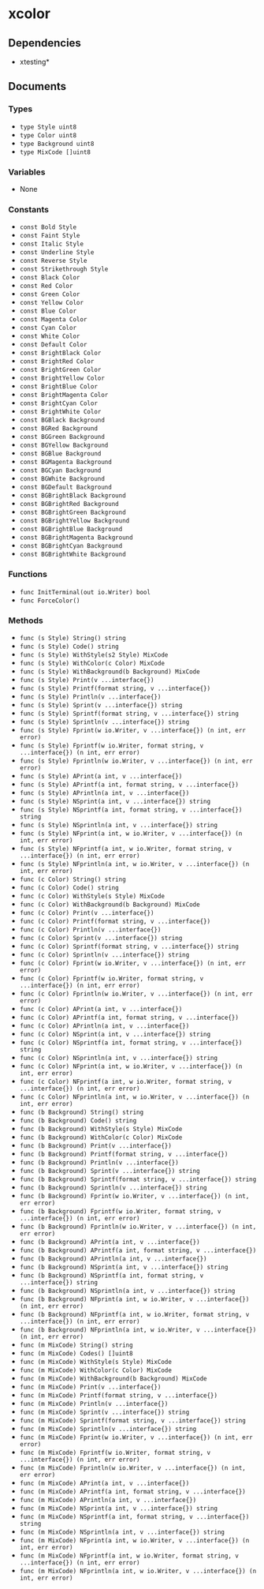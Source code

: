 # xcolor

## Dependencies

+ xtesting*

## Documents

### Types

+ `type Style uint8`
+ `type Color uint8`
+ `type Background uint8`
+ `type MixCode []uint8`

### Variables

+ None

### Constants

+ `const Bold Style`
+ `const Faint Style`
+ `const Italic Style`
+ `const Underline Style`
+ `const Reverse Style`
+ `const Strikethrough Style`
+ `const Black Color`
+ `const Red Color`
+ `const Green Color`
+ `const Yellow Color`
+ `const Blue Color`
+ `const Magenta Color`
+ `const Cyan Color`
+ `const White Color`
+ `const Default Color`
+ `const BrightBlack Color`
+ `const BrightRed Color`
+ `const BrightGreen Color`
+ `const BrightYellow Color`
+ `const BrightBlue Color`
+ `const BrightMagenta Color`
+ `const BrightCyan Color`
+ `const BrightWhite Color`
+ `const BGBlack Background`
+ `const BGRed Background`
+ `const BGGreen Background`
+ `const BGYellow Background`
+ `const BGBlue Background`
+ `const BGMagenta Background`
+ `const BGCyan Background`
+ `const BGWhite Background`
+ `const BGDefault Background`
+ `const BGBrightBlack Background`
+ `const BGBrightRed Background`
+ `const BGBrightGreen Background`
+ `const BGBrightYellow Background`
+ `const BGBrightBlue Background`
+ `const BGBrightMagenta Background`
+ `const BGBrightCyan Background`
+ `const BGBrightWhite Background`

### Functions

+ `func InitTerminal(out io.Writer) bool`
+ `func ForceColor()`

### Methods

+ `func (s Style) String() string`
+ `func (s Style) Code() string`
+ `func (s Style) WithStyle(s2 Style) MixCode`
+ `func (s Style) WithColor(c Color) MixCode`
+ `func (s Style) WithBackground(b Background) MixCode`
+ `func (s Style) Print(v ...interface{})`
+ `func (s Style) Printf(format string, v ...interface{})`
+ `func (s Style) Println(v ...interface{})`
+ `func (s Style) Sprint(v ...interface{}) string`
+ `func (s Style) Sprintf(format string, v ...interface{}) string`
+ `func (s Style) Sprintln(v ...interface{}) string`
+ `func (s Style) Fprint(w io.Writer, v ...interface{}) (n int, err error)`
+ `func (s Style) Fprintf(w io.Writer, format string, v ...interface{}) (n int, err error)`
+ `func (s Style) Fprintln(w io.Writer, v ...interface{}) (n int, err error)`
+ `func (s Style) APrint(a int, v ...interface{})`
+ `func (s Style) APrintf(a int, format string, v ...interface{})`
+ `func (s Style) APrintln(a int, v ...interface{})`
+ `func (s Style) NSprint(a int, v ...interface{}) string`
+ `func (s Style) NSprintf(a int, format string, v ...interface{}) string`
+ `func (s Style) NSprintln(a int, v ...interface{}) string`
+ `func (s Style) NFprint(a int, w io.Writer, v ...interface{}) (n int, err error)`
+ `func (s Style) NFprintf(a int, w io.Writer, format string, v ...interface{}) (n int, err error)`
+ `func (s Style) NFprintln(a int, w io.Writer, v ...interface{}) (n int, err error)`
+ `func (c Color) String() string`
+ `func (c Color) Code() string`
+ `func (c Color) WithStyle(s Style) MixCode`
+ `func (c Color) WithBackground(b Background) MixCode`
+ `func (c Color) Print(v ...interface{})`
+ `func (c Color) Printf(format string, v ...interface{})`
+ `func (c Color) Println(v ...interface{})`
+ `func (c Color) Sprint(v ...interface{}) string`
+ `func (c Color) Sprintf(format string, v ...interface{}) string`
+ `func (c Color) Sprintln(v ...interface{}) string`
+ `func (c Color) Fprint(w io.Writer, v ...interface{}) (n int, err error)`
+ `func (c Color) Fprintf(w io.Writer, format string, v ...interface{}) (n int, err error)`
+ `func (c Color) Fprintln(w io.Writer, v ...interface{}) (n int, err error)`
+ `func (c Color) APrint(a int, v ...interface{})`
+ `func (c Color) APrintf(a int, format string, v ...interface{})`
+ `func (c Color) APrintln(a int, v ...interface{})`
+ `func (c Color) NSprint(a int, v ...interface{}) string`
+ `func (c Color) NSprintf(a int, format string, v ...interface{}) string`
+ `func (c Color) NSprintln(a int, v ...interface{}) string`
+ `func (c Color) NFprint(a int, w io.Writer, v ...interface{}) (n int, err error)`
+ `func (c Color) NFprintf(a int, w io.Writer, format string, v ...interface{}) (n int, err error)`
+ `func (c Color) NFprintln(a int, w io.Writer, v ...interface{}) (n int, err error)`
+ `func (b Background) String() string`
+ `func (b Background) Code() string`
+ `func (b Background) WithStyle(s Style) MixCode`
+ `func (b Background) WithColor(c Color) MixCode`
+ `func (b Background) Print(v ...interface{})`
+ `func (b Background) Printf(format string, v ...interface{})`
+ `func (b Background) Println(v ...interface{})`
+ `func (b Background) Sprint(v ...interface{}) string`
+ `func (b Background) Sprintf(format string, v ...interface{}) string`
+ `func (b Background) Sprintln(v ...interface{}) string`
+ `func (b Background) Fprint(w io.Writer, v ...interface{}) (n int, err error)`
+ `func (b Background) Fprintf(w io.Writer, format string, v ...interface{}) (n int, err error)`
+ `func (b Background) Fprintln(w io.Writer, v ...interface{}) (n int, err error)`
+ `func (b Background) APrint(a int, v ...interface{})`
+ `func (b Background) APrintf(a int, format string, v ...interface{})`
+ `func (b Background) APrintln(a int, v ...interface{})`
+ `func (b Background) NSprint(a int, v ...interface{}) string`
+ `func (b Background) NSprintf(a int, format string, v ...interface{}) string`
+ `func (b Background) NSprintln(a int, v ...interface{}) string`
+ `func (b Background) NFprint(a int, w io.Writer, v ...interface{}) (n int, err error)`
+ `func (b Background) NFprintf(a int, w io.Writer, format string, v ...interface{}) (n int, err error)`
+ `func (b Background) NFprintln(a int, w io.Writer, v ...interface{}) (n int, err error)`
+ `func (m MixCode) String() string`
+ `func (m MixCode) Codes() []uint8`
+ `func (m MixCode) WithStyle(s Style) MixCode`
+ `func (m MixCode) WithColor(c Color) MixCode`
+ `func (m MixCode) WithBackground(b Background) MixCode`
+ `func (m MixCode) Print(v ...interface{})`
+ `func (m MixCode) Printf(format string, v ...interface{})`
+ `func (m MixCode) Println(v ...interface{})`
+ `func (m MixCode) Sprint(v ...interface{}) string`
+ `func (m MixCode) Sprintf(format string, v ...interface{}) string`
+ `func (m MixCode) Sprintln(v ...interface{}) string`
+ `func (m MixCode) Fprint(w io.Writer, v ...interface{}) (n int, err error)`
+ `func (m MixCode) Fprintf(w io.Writer, format string, v ...interface{}) (n int, err error)`
+ `func (m MixCode) Fprintln(w io.Writer, v ...interface{}) (n int, err error)`
+ `func (m MixCode) APrint(a int, v ...interface{})`
+ `func (m MixCode) APrintf(a int, format string, v ...interface{})`
+ `func (m MixCode) APrintln(a int, v ...interface{})`
+ `func (m MixCode) NSprint(a int, v ...interface{}) string`
+ `func (m MixCode) NSprintf(a int, format string, v ...interface{}) string`
+ `func (m MixCode) NSprintln(a int, v ...interface{}) string`
+ `func (m MixCode) NFprint(a int, w io.Writer, v ...interface{}) (n int, err error)`
+ `func (m MixCode) NFprintf(a int, w io.Writer, format string, v ...interface{}) (n int, err error)`
+ `func (m MixCode) NFprintln(a int, w io.Writer, v ...interface{}) (n int, err error)`
